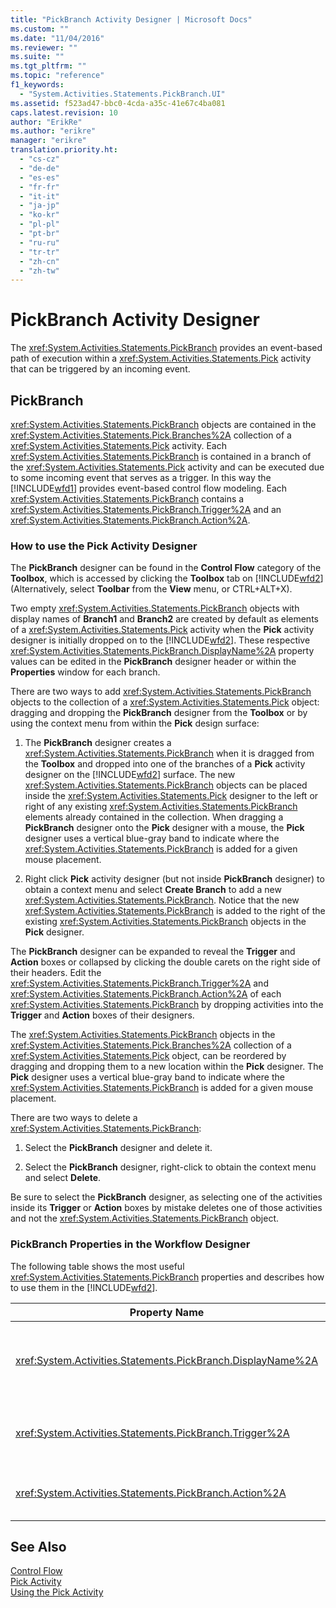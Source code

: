 ```yaml
---
title: "PickBranch Activity Designer | Microsoft Docs"
ms.custom: ""
ms.date: "11/04/2016"
ms.reviewer: ""
ms.suite: ""
ms.tgt_pltfrm: ""
ms.topic: "reference"
f1_keywords: 
  - "System.Activities.Statements.PickBranch.UI"
ms.assetid: f523ad47-bbc0-4cda-a35c-41e67c4ba081
caps.latest.revision: 10
author: "ErikRe"
ms.author: "erikre"
manager: "erikre"
translation.priority.ht: 
  - "cs-cz"
  - "de-de"
  - "es-es"
  - "fr-fr"
  - "it-it"
  - "ja-jp"
  - "ko-kr"
  - "pl-pl"
  - "pt-br"
  - "ru-ru"
  - "tr-tr"
  - "zh-cn"
  - "zh-tw"
---
```

# PickBranch Activity Designer
The <xref:System.Activities.Statements.PickBranch> provides an event-based path of execution within a <xref:System.Activities.Statements.Pick> activity that can be triggered by an incoming event.  
  
## PickBranch  
 <xref:System.Activities.Statements.PickBranch> objects are contained in the <xref:System.Activities.Statements.Pick.Branches%2A> collection of a <xref:System.Activities.Statements.Pick> activity. Each <xref:System.Activities.Statements.PickBranch> is contained in a branch of the <xref:System.Activities.Statements.Pick> activity and can be executed due to some incoming event that serves as a trigger. In this way the [!INCLUDE[wfd1](../workflow-designer/includes/wfd1_md.md)] provides event-based control flow modeling. Each <xref:System.Activities.Statements.PickBranch> contains a <xref:System.Activities.Statements.PickBranch.Trigger%2A> and an <xref:System.Activities.Statements.PickBranch.Action%2A>.  
  
### How to use the Pick Activity Designer  
 The **PickBranch** designer can be found in the **Control Flow** category of the **Toolbox**, which is accessed by clicking the **Toolbox** tab on [!INCLUDE[wfd2](../workflow-designer/includes/wfd2_md.md)] (Alternatively, select **Toolbar** from the **View** menu, or CTRL+ALT+X).  
  
 Two empty <xref:System.Activities.Statements.PickBranch> objects with display names of **Branch1** and **Branch2** are created by default as elements of a <xref:System.Activities.Statements.Pick> activity when the **Pick** activity designer is initially dropped on to the [!INCLUDE[wfd2](../workflow-designer/includes/wfd2_md.md)]. These respective <xref:System.Activities.Statements.PickBranch.DisplayName%2A> property values can be edited in the **PickBranch** designer header or within the **Properties** window for each branch.  
  
 There are two ways to add <xref:System.Activities.Statements.PickBranch> objects to the collection of a <xref:System.Activities.Statements.Pick> object: dragging and dropping the **PickBranch** designer from the **Toolbox** or by using the context menu from within the **Pick** design surface:  
  
1.  The **PickBranch** designer creates a <xref:System.Activities.Statements.PickBranch> when it is dragged from the **Toolbox** and dropped into one of the branches of a **Pick** activity designer on the [!INCLUDE[wfd2](../workflow-designer/includes/wfd2_md.md)] surface. The new <xref:System.Activities.Statements.PickBranch> objects can be placed inside the <xref:System.Activities.Statements.Pick> designer to the left or right of any existing <xref:System.Activities.Statements.PickBranch> elements already contained in the collection. When dragging a **PickBranch** designer onto the **Pick** designer with a mouse, the **Pick** designer uses a vertical blue-gray band to indicate where the <xref:System.Activities.Statements.PickBranch> is added for a given mouse placement.  
  
2.  Right click **Pick** activity designer (but not inside **PickBranch** designer) to obtain a context menu and select **Create Branch** to add a new <xref:System.Activities.Statements.PickBranch>. Notice that the new <xref:System.Activities.Statements.PickBranch> is added to the right of the existing <xref:System.Activities.Statements.PickBranch> objects in the **Pick** designer.  
  
 The **PickBranch** designer can be expanded to reveal the **Trigger** and **Action** boxes or collapsed by clicking the double carets on the right side of their headers. Edit the <xref:System.Activities.Statements.PickBranch.Trigger%2A> and <xref:System.Activities.Statements.PickBranch.Action%2A> of each <xref:System.Activities.Statements.PickBranch> by dropping activities into the **Trigger** and **Action** boxes of their designers.  
  
 The <xref:System.Activities.Statements.PickBranch> objects in the <xref:System.Activities.Statements.Pick.Branches%2A> collection of a <xref:System.Activities.Statements.Pick> object, can be reordered by dragging and dropping them to a new location within the **Pick** designer. The **Pick** designer uses a vertical blue-gray band to indicate where the <xref:System.Activities.Statements.PickBranch> is added for a given mouse placement.  
  
 There are two ways to delete a <xref:System.Activities.Statements.PickBranch>:  
  
1.  Select the **PickBranch** designer and delete it.  
  
2.  Select the **PickBranch** designer, right-click to obtain the context menu and select **Delete**.  
  
 Be sure to select the **PickBranch** designer, as selecting one of the activities inside its **Trigger** or **Action** boxes by mistake deletes one of those activities and not the <xref:System.Activities.Statements.PickBranch> object.  
  
### PickBranch Properties in the Workflow Designer  
 The following table shows the most useful <xref:System.Activities.Statements.PickBranch> properties and describes how to use them in the [!INCLUDE[wfd2](../workflow-designer/includes/wfd2_md.md)].  
  
|Property Name|Required|Usage|  
|-------------------|--------------|-----------|  
|<xref:System.Activities.Statements.PickBranch.DisplayName%2A>|False|The friendly name displayed on the header of the **PickBranch** designer. The default value is Branch.<br /><br /> Although the <xref:System.Activities.Activity.DisplayName%2A> is not strictly required, it is a best practice to use one.|  
|<xref:System.Activities.Statements.PickBranch.Trigger%2A>|True|Each <xref:System.Activities.Statements.PickBranch> contains a <xref:System.Activities.Statements.PickBranch.Trigger%2A> action that can invoke the <xref:System.Activities.Statements.PickBranch.Action%2A>.|  
|<xref:System.Activities.Statements.PickBranch.Action%2A>|False|Each <xref:System.Activities.Statements.PickBranch> contains an <xref:System.Activities.Statements.PickBranch.Action%2A> that is executed if triggered.|  
  
## See Also  
 [Control Flow](../workflow-designer/control-flow-activity-designers.md)   
 [Pick Activity](/dotnet/framework/windows-workflow-foundation/pick-activity)   
 [Using the Pick Activity](/dotnet/framework/windows-workflow-foundation/samples/using-the-pick-activity)